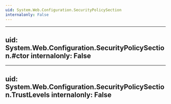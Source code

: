 ```yaml
---
uid: System.Web.Configuration.SecurityPolicySection
internalonly: False
---
```


---
uid: System.Web.Configuration.SecurityPolicySection.#ctor
internalonly: False
---

---
uid: System.Web.Configuration.SecurityPolicySection.TrustLevels
internalonly: False
---
